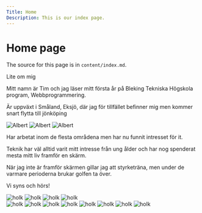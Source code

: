 ```yaml
---
Title: Home
Description: This is our index page.
---
```


Home page
==========================

The source for this page is in `content/index.md`.

Lite om mig

Mitt namn är Tim och jag läser mitt första år på Bleking Tekniska Högskola program, Webbprogrammering.

<p>Är uppväxt i Småland, Eksjö, där jag för tillfället befinner mig men kommer snart flytta till jönköping</p>

<!--![Albert](image/Albert_Einstein.jpg?h=250&w=50&stretch)
![Albert](image/Albert_Einstein.jpg?h=250&w=50&crop-to-fit) -->
![Albert](image/Albert_Einstein.jpg)
![Albert](image/Albert_Einstein.jpg?width=50%&blur)
![Albert](image/Albert_Einstein.jpg?crop=50,40,100,80)

<p>Har arbetat inom de flesta områdena men har nu funnit intresset för it.</p>

<p>Teknik har väl alltid varit mitt intresse från ung ålder och har nog spenderat mesta mitt liv framför en skärm.</p>

<p>När jag inte är framför skärmen gillar jag att styrketräna, men under de varmare perioderna brukar golfen ta över.</p>

<p>Vi syns och hörs!</p>


<div class="trans-container">
<img class="transxx" src="%base_url%/image/gallery/april.jpg" alt="holk">
<img class="transxd" src="%base_url%/image/gallery/april.jpg" alt="holk">
<img class="trans" src="%base_url%/image/gallery/april.jpg" alt="holk">
<img class="transx" src="%base_url%/image/gallery/april.jpg" alt="holk">
</div>


<div class="galleryx">
    <img class="frame1" src="%base_url%/image/gallery/augusti.jpg" alt="holk">
    <img class="frame2" src="%base_url%/image/gallery/augusti.jpg" alt="holk">
    <img class="frame3" src="%base_url%/image/gallery/augusti.jpg" alt="holk">
    <img class="frame4" src="%base_url%/image/gallery/augusti.jpg" alt="holk">
    <img class="frame5" src="%base_url%/image/gallery/augusti.jpg" alt="holk">
    <img class="frame6" src="%base_url%/image/gallery/augusti.jpg" alt="holk">
    <img class="frame7" src="%base_url%/image/gallery/augusti.jpg" alt="holk">
    <img class="frame8" src="%base_url%/image/gallery/augusti.jpg" alt="holk">
</div>